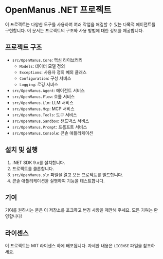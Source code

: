 # OpenManus .NET 프로젝트

이 프로젝트는 다양한 도구를 사용하여 여러 작업을 해결할 수 있는 다목적 에이전트를 구현합니다. 이 문서는 프로젝트의 구조와 사용 방법에 대한 정보를 제공합니다.

## 프로젝트 구조

- `src/OpenManus.Core`: 핵심 라이브러리
  - `Models`: 데이터 모델 정의
  - `Exceptions`: 사용자 정의 예외 클래스
  - `Configuration`: 구성 서비스
  - `Logging`: 로깅 서비스
- `src/OpenManus.Agent`: 에이전트 서비스
- `src/OpenManus.Flow`: 흐름 서비스
- `src/OpenManus.Llm`: LLM 서비스
- `src/OpenManus.Mcp`: MCP 서비스
- `src/OpenManus.Tools`: 도구 서비스
- `src/OpenManus.Sandbox`: 샌드박스 서비스
- `src/OpenManus.Prompt`: 프롬프트 서비스
- `src/OpenManus.Console`: 콘솔 애플리케이션

## 설치 및 실행

1. .NET SDK 9.x를 설치합니다.
2. 프로젝트를 클론합니다.
3. `src/OpenManus.sln` 파일을 열고 모든 프로젝트를 빌드합니다.
4. 콘솔 애플리케이션을 실행하여 기능을 테스트합니다.

## 기여

기여를 원하시는 분은 이 저장소를 포크하고 변경 사항을 제안해 주세요. 모든 기여는 환영합니다!

## 라이센스

이 프로젝트는 MIT 라이센스 하에 배포됩니다. 자세한 내용은 `LICENSE` 파일을 참조하세요.